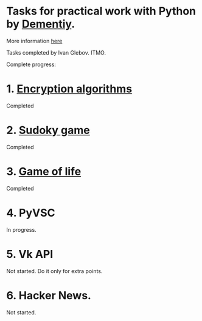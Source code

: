 # Tasks for practical work with Python by [Dementiy](https://github.com/Dementiy).
More information [here](https://github.com/Dementiy)

Tasks completed by Ivan Glebov. ITMO.

Complete progress:

# 1. [Encryption algorithms](https://github.com/IvanGlebov/labs/tree/master/homework01)
  Completed

# 2. [Sudoky game](https://github.com/IvanGlebov/labs/tree/master/homework02)
  Completed
  
# 3. [Game of life](https://github.com/IvanGlebov/labs/tree/master/homework03)
  Completed

# 4. PyVSC
  In progress.

# 5. Vk API
  Not started. Do it only for extra points.
  
# 6. Hacker News.
  Not started.

